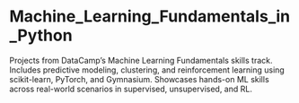 # Machine_Learning_Fundamentals_in_Python
Projects from DataCamp’s Machine Learning Fundamentals skills track. Includes predictive modeling, clustering, and reinforcement learning using scikit-learn, PyTorch, and Gymnasium. Showcases hands-on ML skills across real-world scenarios in supervised, unsupervised, and RL.
